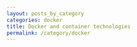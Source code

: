 ```yaml
---
layout: posts_by_category
categories: docker
title: Docker and container technologies
permalink: /category/docker
---
```

